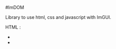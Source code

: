 #ImDOM
                                                           
Library to use html, css and javascript with ImGUI.

HTML :
- <head>
- <title>
- <body>
- <div>
- <h1>
- <h2>
- <h3>
- <form>
- <label>
- <input>
- <p>
- <button>


CSS :
- color
- background-color
- font-size
- padding
- margin
- display
- text-align
- font-weight
- font-style


JS:
- getElementById()
